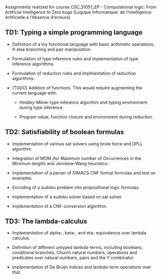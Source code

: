 Assignments realized for course CSC_51051_EP - Computational logic: From Artificial Intelligence to Zero bugs (Logique Informatique: de l'Intelligence Artificielle à l'Absence d'erreurs)

## TD1: Typing a simple programming language

- Definition of a toy functional language with basic arithmetic operations, if-else branching and pair manipulation.

- Formulation of type inference rules and implementation of type inference algorithms.

- Formulation of reduction rules and implmentation of reduction algorithms.

- (TODO) Addition of functions. This would require augmenting the current language with:

    - Hindley-Milner type inference algorithm and typing environment during type inference.
    
    - Program value, function closure and environment during reduction.

## TD2: Satisfiability of boolean formulas

- Implementation of various sat solvers using brute force and DPLL algorithm.

- Integration of MOM (for Maximum number of Occurrences in the Minimum length) and Jeroslow-Wang heuristics.

- Implementation of a parser of DIMACS CNF format formulas and test on examples.

- Encoding of a sudoku problem into propositional logic formulas.

- Implementation of a sudoku solver based on sat solver.

- Implementation of a CNF-conversion algorithm. 

## TD3: The lambda-calculus

- Implementation of alpha-, beta-, and eta- equivalence over lambda calculus.

- Definition of different untyped lambda-terms, including booleans, conditional branches, Church natural numbers, operations and predicates over natural numbers, pairs and the Y combinator.

- Implementation of De Bruijn indices and lambda-term operations over that.

